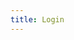 ```yaml
---
title: Login
---
```


<script src="https://accounts.google.com/gsi/client" async defer></script>
<script type="application/javascript">
window.onload = function () {
  google.accounts.id.initialize({
    client_id: '169826553548-c1o8b8sh7f25qlv1qt026kieucus8r72.apps.googleusercontent.com',
    context: 'signin', callback: console.log,
  })
  google.accounts.id.prompt()
}
</script>
